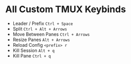 # All Custom TMUX Keybinds

- Leader / Prefix `Ctrl + Space`
- Split `Ctrl + Alt + Arrows`
- Move Between Panes `Ctrl + Arrows`
- Resize Panes `Alt + Arrows`
- Reload Config `<prefix> r`
- Kill Session `Alt + q`
- Kill Pane `Ctrl + q`
